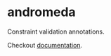 # andromeda
Constraint validation annotations.

Checkout [documentation](https://rollingflamingo.github.io/ponos/).